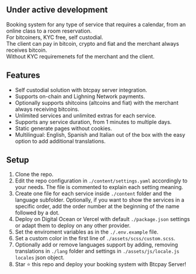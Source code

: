 ## Under active development
Booking system for any type of service that requires a calendar, from an online class to a room reservation.  
For bitcoiners, KYC free, self custodial.  
The client can pay in bitcoin, crypto and fiat and the merchant always receives bitcoin.  
Without KYC requiremenets fof the merchant and the client.  

## Features
- Self custodial solution with btcpay server integration.  
- Supports on-chain and Lighning Network payments. 
- Optionally supports shitcoins (altcoins and fiat) with the merchant always receiving bitcoins.  
- Unlimited services and unlimited extras for each service.  
- Supports any service duration, from 1 minutes to multiple days.  
- Static generate pages without cookies.   
- Multilingual: English, Spanish and Italian out of the box with the easy option to add additional translations.   

## Setup
1. Clone the repo.  
2. Edit the repo configuration in `./content/settings.yaml` accordingly to your needs. The file is commented to explain each setting meaning.  
3. Create one file for each service inside `./content` folder and the language subfolder. Optionally, if you want to show the services in a specific order, add the order number at the beginning of the name followed by a dot.  
4. Deploy on Digital Ocean or Vercel with default `./package.json` settings or adapt them to deploy on any other provider.  
5. Set the enviroment variables as in the `./.env.example` file.  
6. Set a custom color in the first line of `./assets/scss/custom.scss`.  
7. Optionally add or remove languages support by adding, removing translations in `./lang` folder and settings in `./assets/js/locale.js` `locales` json object. 
8. Star ⭐ this repo and deploy your booking system with Btcpay Server!   
